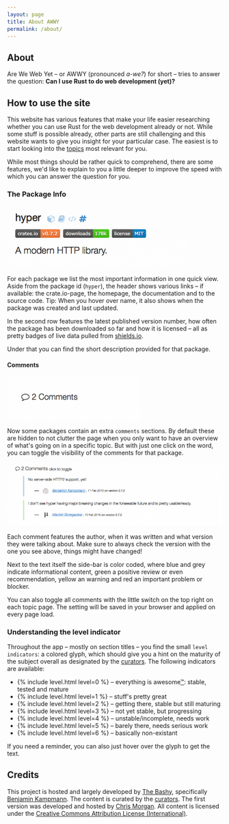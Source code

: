```yaml
---
layout: page
title: About AWWY
permalink: /about/
---
```


## About

Are We Web Yet – or AWWY (pronounced _a-we?_) for short – tries to answer the question: **Can I use Rust to do web development (yet)?**

## How to use the site

This website has various features that make your life easier researching whether you can use Rust for the web development already or not. While some stuff is possible already, other parts are still challenging and this website wants to give you insight for your particular case. The easiest is to start looking into the [topics](/topics/) most relevant for you.

While most things should be rather quick to comprehend, there are some features, we'd like to explain to you a little deeper to improve the speed with which you can answer the question for you.

### The Package Info

![Package Info](/assets/about/package-info.png)

For each package we list the most important information in one quick view. Aside from the package id (`hyper`), the header shows various links – if available: the crate.io-page, the homepage, the documentation and to the source code. Tip: When you hover over name, it also shows when the package was created and last updated.

In the second row features the latest published version number, how often the package has been downloaded so far and how it is licensed – all as pretty badges of live data pulled from [shields.io](http://shields.io/).

Under that you can find the short description provided for that package.

#### Comments

![comments](/assets/about/comments.png)

Now some packages contain an extra `comments` sections. By default these are hidden to not clutter the page when you only want to have an overview of what's going on in a specific topic. But with just one click on the word, you can toggle the visibility of the comments for that package.

![comments visible](/assets/about/comments-shown.png)

Each comment features the author, when it was written and what version they were talking about. Make sure to always check the version with the one you see above, things might have changed!

Next to the text itself the side-bar is color coded, where blue and grey indicate informational content, green a positive review or even recommendation, yellow an warning and red an important problem or blocker.

You can also toggle all comments with the little switch on the top right on each topic page. The setting will be saved in your browser and applied on every page load.

### Understanding the level indicator

Throughout the app – mostly on section titles – you find the small `level indicators`: a colored glyph, which should give you a hint on the maturity of the subject overall as designated by the [curators](/curators/). The following indicators are available:

<ul>
  <li>{% include level.html level=0 %} – everything is awesome<a href="https://www.youtube.com/watch?v=9cQgQIMlwWw" target="_blank">™</a>: stable, tested and mature</li>
  <li>{% include level.html level=1 %} – stuff's pretty great</li>
  <li>{% include level.html level=2 %} – getting there, stable but still maturing</li>
  <li>{% include level.html level=3 %} – not yet stable, but progressing</li>
  <li>{% include level.html level=4 %} – unstable/incomplete, needs work</li>
  <li>{% include level.html level=5 %} – barely there, needs serious work</li>
  <li>{% include level.html level=6 %} – basically non-existant</li>
</ul>

If you need a reminder, you can also just hover over the glyph to get the text.


## Credits

This project is hosted and largely developed by [The Bashy](http://bashy.io/), specifically [Benjamin Kampmann](/curators/#ben). The content is curated by the [curators](/curators/). The first version was developed and hosted by [Chris Morgan](https://github.com/chris-morgan). All content is licensed under the [Creative Commons Attribution License (International)](https://github.com/bashyHQ/arewewebyet/blob/gh-pages/LICENSE).
